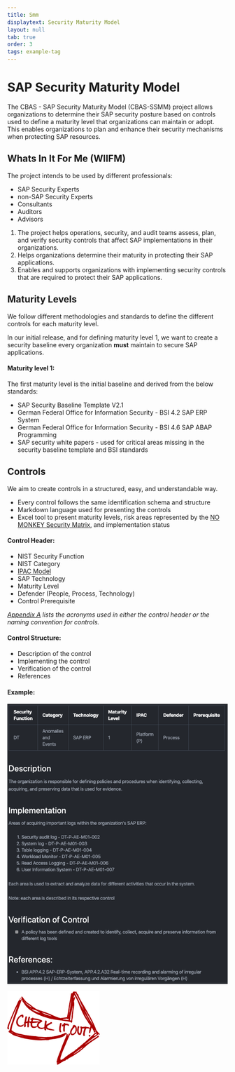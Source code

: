 ```yaml
---
title: Smm
displaytext: Security Maturity Model
layout: null
tab: true
order: 3
tags: example-tag
---
```


# SAP Security Maturity Model

The CBAS - SAP Security Maturity Model (CBAS-SSMM) project allows organizations to determine their SAP security posture based on controls used to define a maturity level that organizations can maintain or adopt. This enables organizations to plan and enhance their security mechanisms when protecting SAP resources.


## Whats In It For Me (WIIFM)

The project intends to be used by different professionals:

- SAP Security Experts
- non-SAP Security Experts
- Consultants
- Auditors
- Advisors

1. The project helps operations, security, and audit teams assess, plan, and verify security controls that affect SAP implementations in their organizations.
2. Helps organizations determine their maturity in protecting their SAP applications.
3. Enables and supports organizations with implementing security controls that are required to protect their SAP applications.  

## Maturity Levels

We follow different methodologies and standards to define the different controls for each maturity level.

In our initial release, and for defining maturity level 1, we want to create a security baseline every organization __must__ maintain to secure SAP applications.

#### Maturity level 1:

The first maturity level is the initial baseline and derived from the below standards:

- SAP Security Baseline Template V2.1
- German Federal Office for Information Security - BSI 4.2 SAP ERP System
- German Federal Office for Information Security - BSI 4.6 SAP ABAP Programming
- SAP security white papers - used for critical areas missing in the security baseline template and BSI standards

## Controls

We aim to create controls in a structured, easy, and understandable way.

- Every control follows the same identification schema and structure
- Markdown language used for presenting the controls
- Excel tool to present maturity levels, risk areas represented by the [NO MONKEY Security Matrix](https://github.com/NO-MONKEY/CBAS-SAP/blob/master/No_MONKEY_Security_Matrix.md), and implementation status

#### Control Header:

- NIST Security Function
- NIST Category
- [IPAC Model](NMSM.md)
- SAP Technology
- Maturity Level
- Defender (People, Process, Technology)
- Control Prerequisite

*[Appendix A](https://github.com/NO-MONKEY/CBAS-SAP-SecurityMaturityModel/blob/master/Appendix/Appendix_A_Acronyms.md) lists the acronyms used in either the control header or the naming convention for controls.*

#### Control Structure:

- Description of the control
- Implementing the control
- Verification of the control
- References

#### Example:

<img src="assets/images/control.png"><br>

[![button](assets/images/cio.png)](https://github.com/NO-MONKEY/CBAS-SAP-SecurityMaturityModel)
